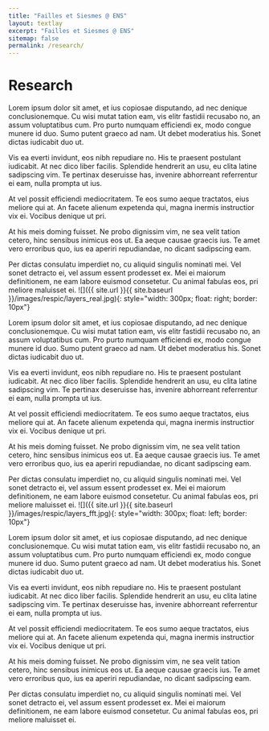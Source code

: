 ```yaml
---
title: "Failles et Siesmes @ ENS"
layout: textlay
excerpt: "Failles et Siesmes @ ENS"
sitemap: false
permalink: /research/
---
```


# Research

Lorem ipsum dolor sit amet, et ius copiosae disputando, ad nec denique conclusionemque. Cu wisi mutat tation eam, vis elitr fastidii recusabo no, an assum voluptatibus cum. Pro purto numquam efficiendi ex, modo congue munere id duo. Sumo putent graeco ad nam. Ut debet moderatius his. Sonet dictas iudicabit duo ut.

Vis ea everti invidunt, eos nibh repudiare no. His te praesent postulant iudicabit. At nec dico liber facilis. Splendide hendrerit an usu, eu clita latine sadipscing vim. Te pertinax deseruisse has, invenire abhorreant referrentur ei eam, nulla prompta ut ius.

At vel possit efficiendi mediocritatem. Te eos sumo aeque tractatos, eius meliore qui at. An facete alienum expetenda qui, magna inermis instructior vix ei. Vocibus denique ut pri.

At his meis doming fuisset. Ne probo dignissim vim, ne sea velit tation cetero, hinc sensibus inimicus eos ut. Ea aeque causae graecis ius. Te amet vero erroribus quo, ius ea aperiri repudiandae, no dicant sadipscing eam.

Per dictas consulatu imperdiet no, cu aliquid singulis nominati mei. Vel sonet detracto ei, vel assum essent prodesset ex. Mei ei maiorum definitionem, ne eam labore euismod consetetur. Cu animal fabulas eos, pri meliore maluisset ei. 
![]({{ site.url }}{{ site.baseurl }}/images/respic/layers_real.jpg){: style="width: 300px; float: right; border: 10px"}

Lorem ipsum dolor sit amet, et ius copiosae disputando, ad nec denique conclusionemque. Cu wisi mutat tation eam, vis elitr fastidii recusabo no, an assum voluptatibus cum. Pro purto numquam efficiendi ex, modo congue munere id duo. Sumo putent graeco ad nam. Ut debet moderatius his. Sonet dictas iudicabit duo ut.

Vis ea everti invidunt, eos nibh repudiare no. His te praesent postulant iudicabit. At nec dico liber facilis. Splendide hendrerit an usu, eu clita latine sadipscing vim. Te pertinax deseruisse has, invenire abhorreant referrentur ei eam, nulla prompta ut ius.

At vel possit efficiendi mediocritatem. Te eos sumo aeque tractatos, eius meliore qui at. An facete alienum expetenda qui, magna inermis instructior vix ei. Vocibus denique ut pri.

At his meis doming fuisset. Ne probo dignissim vim, ne sea velit tation cetero, hinc sensibus inimicus eos ut. Ea aeque causae graecis ius. Te amet vero erroribus quo, ius ea aperiri repudiandae, no dicant sadipscing eam.

Per dictas consulatu imperdiet no, cu aliquid singulis nominati mei. Vel sonet detracto ei, vel assum essent prodesset ex. Mei ei maiorum definitionem, ne eam labore euismod consetetur. Cu animal fabulas eos, pri meliore maluisset ei.
![]({{ site.url }}{{ site.baseurl }}/images/respic/layers_fft.jpg){: style="width: 300px; float: left; border: 10px"}

Lorem ipsum dolor sit amet, et ius copiosae disputando, ad nec denique conclusionemque. Cu wisi mutat tation eam, vis elitr fastidii recusabo no, an assum voluptatibus cum. Pro purto numquam efficiendi ex, modo congue munere id duo. Sumo putent graeco ad nam. Ut debet moderatius his. Sonet dictas iudicabit duo ut.

Vis ea everti invidunt, eos nibh repudiare no. His te praesent postulant iudicabit. At nec dico liber facilis. Splendide hendrerit an usu, eu clita latine sadipscing vim. Te pertinax deseruisse has, invenire abhorreant referrentur ei eam, nulla prompta ut ius.

At vel possit efficiendi mediocritatem. Te eos sumo aeque tractatos, eius meliore qui at. An facete alienum expetenda qui, magna inermis instructior vix ei. Vocibus denique ut pri.

At his meis doming fuisset. Ne probo dignissim vim, ne sea velit tation cetero, hinc sensibus inimicus eos ut. Ea aeque causae graecis ius. Te amet vero erroribus quo, ius ea aperiri repudiandae, no dicant sadipscing eam.

Per dictas consulatu imperdiet no, cu aliquid singulis nominati mei. Vel sonet detracto ei, vel assum essent prodesset ex. Mei ei maiorum definitionem, ne eam labore euismod consetetur. Cu animal fabulas eos, pri meliore maluisset ei.